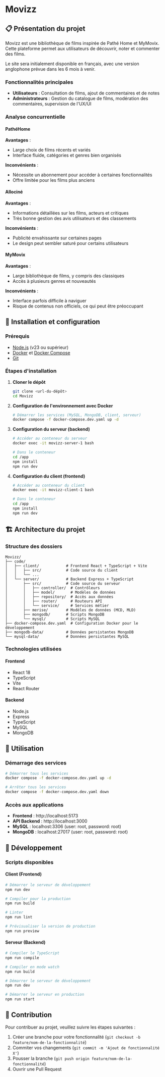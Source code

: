 # Movizz

## 📋 Présentation du projet

Movizz est une bibliothèque de films inspirée de Pathé Home et MyMovix. Cette plateforme permet aux utilisateurs de découvrir, noter et commenter des films.

Le site sera initialement disponible en français, avec une version anglophone prévue dans les 6 mois à venir.

### Fonctionnalités principales

- **Utilisateurs** : Consultation de films, ajout de commentaires et de notes
- **Administrateurs** : Gestion du catalogue de films, modération des commentaires, supervision de l'UX/UI

### Analyse concurrentielle

#### PathéHome
**Avantages** :
- Large choix de films récents et variés
- Interface fluide, catégories et genres bien organisés

**Inconvénients** :
- Nécessite un abonnement pour accéder à certaines fonctionnalités
- Offre limitée pour les films plus anciens

#### Allociné
**Avantages** :
- Informations détaillées sur les films, acteurs et critiques
- Très bonne gestion des avis utilisateurs et des classements

**Inconvénients** :
- Publicité envahissante sur certaines pages
- Le design peut sembler saturé pour certains utilisateurs

#### MyMovix
**Avantages** :
- Large bibliothèque de films, y compris des classiques
- Accès à plusieurs genres et nouveautés

**Inconvénients** :
- Interface parfois difficile à naviguer
- Risque de contenus non officiels, ce qui peut être préoccupant

## 🚀 Installation et configuration

### Prérequis

- [Node.js](https://nodejs.org/) (v23 ou supérieur)
- [Docker](https://www.docker.com/) et [Docker Compose](https://docs.docker.com/compose/)
- [Git](https://git-scm.com/)

### Étapes d'installation

1. **Cloner le dépôt**
   ```bash
   git clone <url-du-dépôt>
   cd Movizz
   ```

2. **Configuration de l'environnement avec Docker**
   ```bash
   # Démarrer les services (MySQL, MongoDB, client, serveur)
   docker compose -f docker-compose.dev.yaml up -d
   ```

3. **Configuration du serveur (backend)**
   ```bash
   # Accéder au conteneur du serveur
   docker exec -it movizz-server-1 bash
   
   # Dans le conteneur
   cd /app
   npm install
   npm run dev
   ```

4. **Configuration du client (frontend)**
   ```bash
   # Accéder au conteneur du client
   docker exec -it movizz-client-1 bash
   
   # Dans le conteneur
   cd /app
   npm install
   npm run dev
   ```

## 🏗️ Architecture du projet

### Structure des dossiers

```
Movizz/
├── code/
│   ├── client/            # Frontend React + TypeScript + Vite
│   │   ├── src/           # Code source du client
│   │   └── ...
│   └── server/            # Backend Express + TypeScript
│       ├── src/           # Code source du serveur
│       │   ├── controller/  # Contrôleurs
│       │   ├── model/       # Modèles de données
│       │   ├── repository/  # Accès aux données
│       │   ├── router/      # Routeurs API
│       │   └── service/     # Services métier
│       ├── merise/        # Modèles de données (MCD, MLD)
│       ├── mongodb/       # Scripts MongoDB
│       └── mysql/         # Scripts MySQL
├── docker-compose.dev.yaml  # Configuration Docker pour le développement
├── mongodb-data/          # Données persistantes MongoDB
└── mysql-data/            # Données persistantes MySQL
```

### Technologies utilisées

#### Frontend
- React 18
- TypeScript
- Vite
- React Router

#### Backend
- Node.js
- Express
- TypeScript
- MySQL
- MongoDB

## 🔧 Utilisation

### Démarrage des services

```bash
# Démarrer tous les services
docker compose -f docker-compose.dev.yaml up -d

# Arrêter tous les services
docker compose -f docker-compose.dev.yaml down
```

### Accès aux applications

- **Frontend** : http://localhost:5173
- **API Backend** : http://localhost:3000
- **MySQL** : localhost:3306 (user: root, password: root)
- **MongoDB** : localhost:27017 (user: root, password: root)

## 🧪 Développement

### Scripts disponibles

#### Client (Frontend)
```bash
# Démarrer le serveur de développement
npm run dev

# Compiler pour la production
npm run build

# Linter
npm run lint

# Prévisualiser la version de production
npm run preview
```

#### Serveur (Backend)
```bash
# Compiler le TypeScript
npm run compile

# Compiler en mode watch
npm run build

# Démarrer le serveur de développement
npm run dev

# Démarrer le serveur en production
npm run start
```

## 📝 Contribution

Pour contribuer au projet, veuillez suivre les étapes suivantes :

1. Créer une branche pour votre fonctionnalité (`git checkout -b feature/nom-de-la-fonctionnalité`)
2. Commiter vos changements (`git commit -m 'Ajout de fonctionnalité X'`)
3. Pousser la branche (`git push origin feature/nom-de-la-fonctionnalité`)
4. Ouvrir une Pull Request

